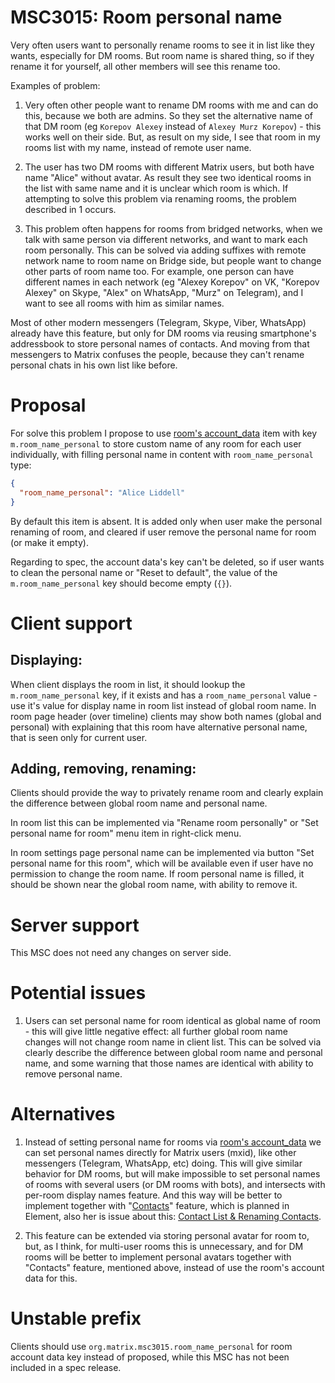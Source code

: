 # MSC3015: Room personal name

Very often users want to personally rename rooms to see it in list like they wants, especially for DM rooms. But room
name is shared thing, so if they rename it for yourself, all other members will see this rename too. 

Examples of problem: 

1. Very often other people want to rename DM rooms with me and can do this, because we both are admins. So they set the
   alternative name of that DM room (eg `Korepov Alexey` instead of `Alexey Murz Korepov`) - this works well on their
   side. But, as result on my side, I see that room in my rooms list with my name, instead of remote user name.

2. The user has two DM rooms with different Matrix users, but both have name "Alice" without avatar. As result they see
   two identical rooms in the list with same name and it is unclear which room is which.
   If attempting to solve this problem via renaming rooms, the problem described in 1 occurs.

3. This problem often happens for rooms from bridged networks, when we talk with same person via different networks, and
   want to mark each room personally. This can be solved via adding suffixes with remote network name to room name on
   Bridge side, but people want to change other parts of room name too. For example, one person can have different names
   in each network (eg "Alexey Korepov" on VK, "Korepov Alexey" on Skype, "Alex" on WhatsApp, "Murz" on Telegram), and I
   want to see all rooms with him as similar names.

Most of other modern messengers (Telegram, Skype, Viber, WhatsApp) already have this feature, but only for DM rooms via
reusing smartphone's addressbook to store personal names of contacts. And moving from that messengers to Matrix confuses
the people, because they can't rename personal chats in his own list like before.

# Proposal

For solve this problem I propose to use [room's
account_data](https://matrix.org/docs/spec/client_server/r0.6.0#put-matrix-client-r0-user-userid-rooms-roomid-account-data-type)
item with key `m.room_name_personal` to store custom name of any room for each user individually, with filling personal
name in content with `room_name_personal` type:

```json
{
  "room_name_personal": "Alice Liddell"
}
```

By default this item is absent. It is added only when user make the personal renaming of room, and cleared if user
remove the personal name for room (or make it empty).

Regarding to spec, the account data's key can't be deleted, so if user wants to clean the personal name or "Reset to
default", the value of the `m.room_name_personal` key should become empty (`{}`).

# Client support

## Displaying:

When client displays the room in list, it should lookup the `m.room_name_personal` key, if it exists and has a `room_name_personal`
value - use it's value for display name in room list instead of global room name. In room page header (over timeline)
clients may show both names (global and personal) with explaining that this room have alternative personal name, that is
seen only for current user.

## Adding, removing, renaming:

Clients should provide the way to privately rename room and clearly explain the difference between global room name and
personal name.

In room list this can be implemented via "Rename room personally" or "Set personal name for room" menu item in
right-click menu.

In room settings page personal name can be implemented via button "Set personal name for this room", which will be
available even if user have no permission to change the room name. If room personal name is filled, it should be shown
near the global room name, with ability to remove it.

# Server support

This MSC does not need any changes on server side.

# Potential issues

1. Users can set personal name for room identical as global name of room - this will give little negative effect: all
   further global room name changes will not change room name in client list. This can be solved via clearly describe
   the difference between global room name and personal name, and some warning that those names are identical with
   ability to remove personal name.

# Alternatives

1. Instead of setting personal name for rooms via [room's
   account_data](https://matrix.org/docs/spec/client_server/r0.6.0#put-matrix-client-r0-user-userid-rooms-roomid-account-data-type)
   we can set personal names directly for Matrix users (mxid), like other messengers (Telegram, WhatsApp, etc) doing.
   This will give similar behavior for DM rooms, but will make impossible to set personal names of rooms with several
   users (or DM rooms with bots), and intersects with per-room display names feature. And this way will be better to
   implement together with "[Contacts](https://github.com/vector-im/roadmap/issues/10)" feature, which is planned in
   Element, also her is issue about this: [Contact List & Renaming
   Contacts](https://github.com/matrix-org/matrix-doc/issues/2936).

2. This feature can be extended via storing personal avatar for room to, but, as I think, for multi-user rooms this is
   unnecessary, and for DM rooms will be better to implement personal avatars together with "Contacts" feature,
   mentioned above, instead of use the room's account data for this.

# Unstable prefix

Clients should use `org.matrix.msc3015.room_name_personal` for room account data key instead of proposed, while this MSC
has not been included in a spec release.
